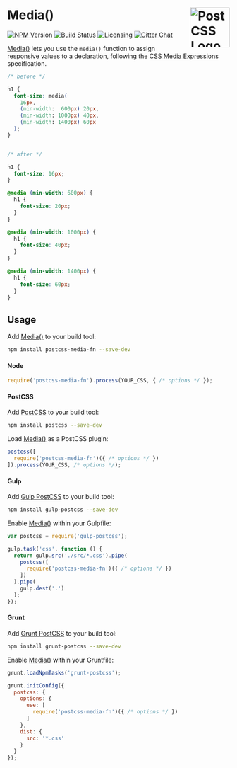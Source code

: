 # Media() [<img src="https://postcss.github.io/postcss/logo.svg" alt="PostCSS Logo" width="90" height="90" align="right">][postcss]

[![NPM Version][npm-img]][npm-url]
[![Build Status][cli-img]][cli-url]
[![Licensing][lic-img]][lic-url]
[![Gitter Chat][git-img]][git-url]

[Media()] lets you use the `media()` function to assign responsive values to a declaration, following the [CSS Media Expressions] specification.

```css
/* before */

h1 {
  font-size: media(
    16px,
    (min-width:  600px) 20px,
    (min-width: 1000px) 40px,
    (min-width: 1400px) 60px
  );
}


/* after */

h1 {
  font-size: 16px;
}

@media (min-width: 600px) {
  h1 {
    font-size: 20px;
  }
}

@media (min-width: 1000px) {
  h1 {
    font-size: 40px;
  }
}

@media (min-width: 1400px) {
  h1 {
    font-size: 60px;
  }
}
```

## Usage

Add [Media()] to your build tool:

```bash
npm install postcss-media-fn --save-dev
```

#### Node

```js
require('postcss-media-fn').process(YOUR_CSS, { /* options */ });
```

#### PostCSS

Add [PostCSS] to your build tool:

```bash
npm install postcss --save-dev
```

Load [Media()] as a PostCSS plugin:

```js
postcss([
  require('postcss-media-fn')({ /* options */ })
]).process(YOUR_CSS, /* options */);
```

#### Gulp

Add [Gulp PostCSS] to your build tool:

```bash
npm install gulp-postcss --save-dev
```

Enable [Media()] within your Gulpfile:

```js
var postcss = require('gulp-postcss');

gulp.task('css', function () {
  return gulp.src('./src/*.css').pipe(
    postcss([
      require('postcss-media-fn')({ /* options */ })
    ])
  ).pipe(
    gulp.dest('.')
  );
});
```

#### Grunt

Add [Grunt PostCSS] to your build tool:

```bash
npm install grunt-postcss --save-dev
```

Enable [Media()] within your Gruntfile:

```js
grunt.loadNpmTasks('grunt-postcss');

grunt.initConfig({
  postcss: {
    options: {
      use: [
        require('postcss-media-fn')({ /* options */ })
      ]
    },
    dist: {
      src: '*.css'
    }
  }
});
```

[cli-url]: https://github.com/csstools/postcss-media-fn/actions/workflows/ci.yaml
[cli-img]: https://github.com/csstools/postcss-media-fn/actions/workflows/ci.yaml/badge.svg
[git-url]: https://gitter.im/postcss/postcss
[git-img]: https://img.shields.io/badge/chat-gitter-blue.svg
[lic-url]: LICENSE.md
[lic-img]: https://img.shields.io/npm/l/postcss-media-fn.svg
[npm-url]: https://www.npmjs.com/package/postcss-media-fn
[npm-img]: https://img.shields.io/npm/v/postcss-media-fn.svg

[CSS Media Expressions]: https://jonathantneal.github.io/media-expressions-spec/
[Gulp PostCSS]: https://github.com/postcss/gulp-postcss
[Grunt PostCSS]: https://github.com/nDmitry/grunt-postcss
[Media()]: https://github.com/jonathantneal/postcss-media-fn
[PostCSS]: https://github.com/postcss/postcss
